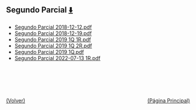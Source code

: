 
<html>
<body>
<h2>Segundo Parcial <a href="https://downgit.github.io/#/home?url=https://github.com/Apuntes-FIUBA/Apuntes-Electronica/tree/main/86 - Electrónica/8604 - Analisis de Circuitos/Examenes/Segundo Parcial" style="font-size:20px">  ⬇️ </a></h2>
<ul>
    <li><a href="Segundo Parcial 2018-12-12.pdf">Segundo Parcial 2018-12-12.pdf</a></li>
    <li><a href="Segundo Parcial 2018-12-19.pdf">Segundo Parcial 2018-12-19.pdf</a></li>
    <li><a href="Segundo Parcial 2019 1Q 1R.pdf">Segundo Parcial 2019 1Q 1R.pdf</a></li>
    <li><a href="Segundo Parcial 2019 1Q 2R.pdf">Segundo Parcial 2019 1Q 2R.pdf</a></li>
    <li><a href="Segundo Parcial 2019 1Q.pdf">Segundo Parcial 2019 1Q.pdf</a></li>
    <li><a href="Segundo Parcial 2022-07-13 1R.pdf">Segundo Parcial 2022-07-13 1R.pdf</a></li>
</ul>
</body>
</html>









<br><br><br><br><br><a href="../" style="float: left">(Volver)</a> <a href="https://apuntes-fiuba.github.io/Apuntes-Electronica" style="float: right">(Página Principal)</a>
